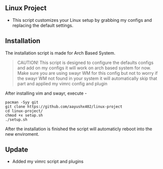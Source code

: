 ## Linux Project
- This script customizes your Linux setup by grabbing my configs and replacing the default settings.

## Installation

The installation script is made for Arch Based System.

> CAUTION!
> This script is designed to configure the defaults configs and add on my configs it will work on arch based system for now. Make sure you are using swayr WM for this config but not to worry if the swayr WM not found in your system it will automatically skip that part and applied my vimrc config and plugin

After installing vim and swayr, execute -

```shell
pacman -Syy git
git clone https://github.com/aayushx402/linux-project
cd linux-project/
chmod +x setup.sh
./setup.sh
```

After the installation is finished the script will automaticly reboot into the new enviroment.


## Update
- Added my vimrc script and plugins
